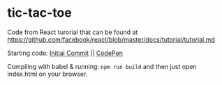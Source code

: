 # tic-tac-toe

Code from React turorial that can be found at https://github.com/facebook/react/blob/master/docs/tutorial/tutorial.md

Starting code: [Initial Commit](https://github.com/rghossi/tic-tac-toe/tree/816053fe9e441c731fbbbb574b201bc11e9dff1c) || [CodePen](http://codepen.io/anon/pen/MJveMz)

Compiling with babel & running: `npm run build` and then just open index.html on your browser.